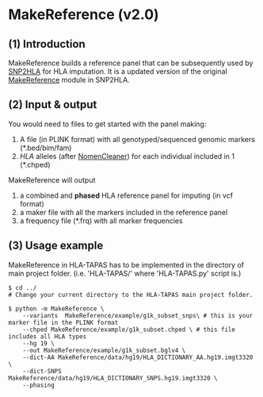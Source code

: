 # MakeReference (v2.0)

## (1) Introduction

MakeReference builds a reference panel that can be subsequently used by [SNP2HLA](../SNP2HLA) for HLA imputation. It is a updated version of the original [MakeReference](http://software.broadinstitute.org/mpg/snp2hla/makereference_manual.html) module in SNP2HLA.
<br>

## (2) Input & output
You would need to files to get started with the panel making:
1. A file (in PLINK format) with all genotyped/sequenced genomic markers (\*.bed/bim/fam)
2. *HLA* alleles (after [NomenCleaner](../NomenCleaner)) for each individual included in 1 (\*.chped)

MakeReference will output 
1. a combined and **phased** HLA reference panel for imputing (in vcf format) 
2. a maker file with all the markers included in the reference panel
3. a frequency file (\*.frq) with all marker frequencies

## (3) Usage example

MakeReference in HLA-TAPAS has to be implemented in the directory of main project folder. (i.e. 'HLA-TAPAS/' where 'HLA-TAPAS.py' script is.)

```
$ cd ../ 
# Change your current directory to the HLA-TAPAS main project folder.
```

```
$ python -m MakeReference \
    --variants  MakeReference/example/g1k_subset_snps\ # this is your marker file in the PLINK format
    --chped MakeReference/example/g1k_subset.chped \ # this file includes all HLA types
    --hg 19 \
    --out MakeReference/example/g1k_subset.bglv4 \
    --dict-AA MakeReference/data/hg19/HLA_DICTIONARY_AA.hg19.imgt3320 \
    --dict-SNPS MakeReference/data/hg19/HLA_DICTIONARY_SNPS.hg19.imgt3320 \
    --phasing
```
